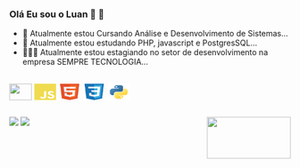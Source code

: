 ### Olá Eu sou o Luan 👋 🚀


- 🔭 Atualmente estou Cursando Análise e Desenvolvimento de Sistemas...
- 🌱 Atualmente estou estudando PHP, javascript e PostgresSQL...
- 👨🏻‍💻 Atualmente estou estagiando no setor de desenvolvimento na empresa SEMPRE TECNOLOGIA...

<div style="display: inline_block"><br>
  <img align="center"  height="30" width="40" src="https://cdn.icon-icons.com/icons2/2415/PNG/512/java_original_wordmark_logo_icon_146459.png">
  <img align="center"  height="30" width="40" src="https://raw.githubusercontent.com/devicons/devicon/master/icons/javascript/javascript-plain.svg">
  <img align="center"  height="30" width="40" src="https://raw.githubusercontent.com/devicons/devicon/master/icons/html5/html5-original.svg">
  <img align="center"  height="30" width="40" src="https://raw.githubusercontent.com/devicons/devicon/master/icons/css3/css3-original.svg">
  <img align="center"  height="30" width="40" src="https://raw.githubusercontent.com/devicons/devicon/master/icons/python/python-original.svg">
  
</div>

##

<div> 
  
  <a href="https://www.instagram.com/luan.nevescn" target="_blank"><img src="https://img.shields.io/badge/-Instagram-%23E4405F?style=for-the-badge&logo=instagram&logoColor=white" target="_blank"></a> 
  <a href="https://www.linkedin.com/in/luan-neves-55222a217" target="_blank"><img src="https://img.shields.io/badge/-LinkedIn-%230077B5?style=for-the-badge&logo=linkedin&logoColor=white" target="_blank"></a> 
  <img align="right"  height="75" width="150" src="https://media.tenor.com/6Ja4z2BN2-gAAAAi/baby-yoda.gif">
</div>

##
